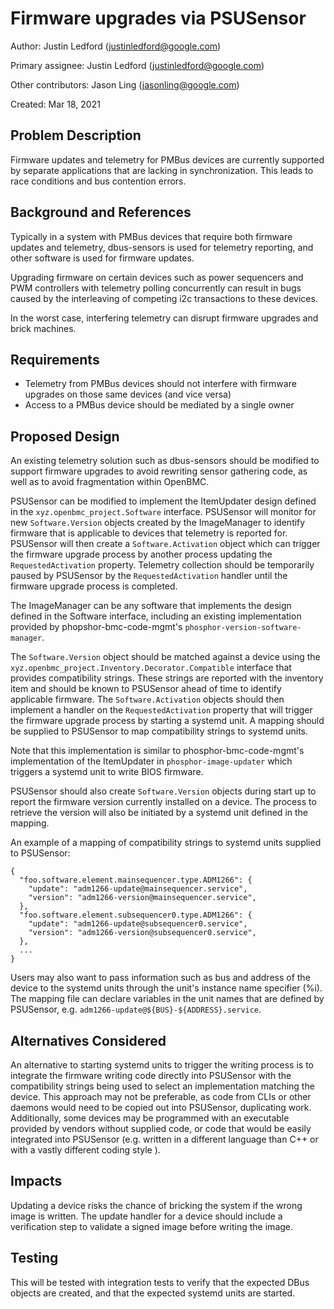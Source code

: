 # Firmware upgrades via PSUSensor

Author: Justin Ledford (justinledford@google.com)

Primary assignee: Justin Ledford (justinledford@google.com)

Other contributors: Jason Ling (jasonling@google.com)

Created: Mar 18, 2021

## Problem Description

Firmware updates and telemetry for PMBus devices are currently supported by
separate applications that are lacking in synchronization. This leads to race
conditions and bus contention errors.

## Background and References

Typically in a system with PMBus devices that require both firmware updates and
telemetry, dbus-sensors is used for telemetry reporting, and other software is
used for firmware updates.

Upgrading firmware on certain devices such as power sequencers and PWM
controllers with telemetry polling concurrently can result in bugs caused
by the interleaving of competing i2c transactions to these devices.

In the worst case, interfering telemetry can disrupt firmware upgrades and
brick machines.

## Requirements

-   Telemetry from PMBus devices should not interfere with firmware upgrades on
    those same devices (and vice versa)
-   Access to a PMBus device should be mediated by a single owner

## Proposed Design

An existing telemetry solution such as dbus-sensors should be modified to
support firmware upgrades to avoid rewriting sensor gathering code, as well as
to avoid fragmentation within OpenBMC.

PSUSensor can be modified to implement the ItemUpdater design defined in the
`xyz.openbmc_project.Software` interface. PSUSensor will monitor for new
`Software.Version` objects created by the ImageManager to identify firmware that
is applicable to devices that telemetry is reported for. PSUSensor will then
create a `Software.Activation` object which can trigger the firmware upgrade
process by another process updating the `RequestedActivation` property.
Telemetry collection should be temporarily paused by PSUSensor by the
`RequestedActivation` handler until the firmware upgrade process is completed.

The ImageManager can be any software that implements the design defined in the
Software interface, including an existing implementation provided by
phopshor-bmc-code-mgmt's `phosphor-version-software-manager`.

The `Software.Version` object should be matched against a device using the
`xyz.openbmc_project.Inventory.Decorator.Compatible` interface that provides
compatibility strings. These strings are reported with the inventory item and
should be known to PSUSensor ahead of time to identify applicable firmware. The
`Software.Activation` objects should then implement a handler on the
`RequestedActivation` property that will trigger the firmware upgrade process by
starting a systemd unit. A mapping should be supplied to PSUSensor to map
compatibility strings to systemd units.

Note that this implementation is similar to phosphor-bmc-code-mgmt's
implementation of the ItemUpdater in `phosphor-image-updater` which triggers a
systemd unit to write BIOS firmware.

PSUSensor should also create `Software.Version` objects during start up to
report the firmware version currently installed on a device. The process to
retrieve the version will also be initiated by a systemd unit defined in the
mapping.

An example of a mapping of compatibility strings to systemd units supplied to
PSUSensor:

```
{
  "foo.software.element.mainsequencer.type.ADM1266": {
    "update": "adm1266-update@mainsequencer.service",
    "version": "adm1266-version@mainsequencer.service",
  },
  "foo.software.element.subsequencer0.type.ADM1266": {
    "update": "adm1266-update@subsequencer0.service",
    "version": "adm1266-version@subsequencer0.service",
  },
  ...
}
```

Users may also want to pass information such as bus and address of the device to
the systemd units through the unit's instance name specifier (%i). The mapping
file can declare variables in the unit names that are defined by PSUSensor, e.g.
`adm1266-update@${BUS}-${ADDRESS}.service`.

## Alternatives Considered

An alternative to starting systemd units to trigger the writing process is to
integrate the firmware writing code directly into PSUSensor with the
compatibility strings being used to select an implementation matching the
device. This approach may not be preferable, as code from CLIs or other daemons
would need to be copied out into PSUSensor, duplicating work. Additionally, some
devices may be programmed with an executable provided by vendors without
supplied code, or code that would be easily integrated into PSUSensor (e.g.
written in a different language than C++ or with a vastly different coding style
).

## Impacts

Updating a device risks the chance of bricking the system if the wrong image is
written. The update handler for a device should include a verification step to
validate a signed image before writing the image.

## Testing

This will be tested with integration tests to verify that the expected DBus
objects are created, and that the expected systemd units are started.
